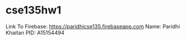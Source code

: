# cse135hw1
Link To Firebase: https://paridhicse135.firebaseapp.com
Name: Paridhi Khaitan
PID: A15154494
